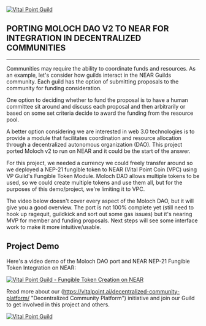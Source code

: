 [![Vital Point Guild](https://vitalpoint.ai/wp-content/uploads/2020/08/header-github.png)](https://vitalpoint.ai "Vital Point Guild")

## PORTING MOLOCH DAO V2 TO NEAR FOR INTEGRATION IN DECENTRALIZED COMMUNITIES
----

Communities may require the ability to coordinate funds and resources.  As an example, let's consider how guilds interact in the NEAR Guilds community.  Each guild has the option of submitting proposals to the community for funding consideration.  

One option to deciding whether to fund the proposal is to have a human committee sit around and discuss each proposal and then arbitrarily or based on some set criteria decide to award the funding from the resource pool.

A better option considering we are interested in web 3.0 technologies is to provide a module that facilitates coordination and resource allocation through a decentralized autonomous organization (DAO).  This project ported Moloch v2 to run on NEAR and it could be the start of the answer.

For this project, we needed a currency we could freely transfer around so we deployed a NEP-21 fungible token to NEAR (Vital Point Coin (VPC) using VP Guild's Fungible Token Module.  Moloch DAO allows multiple tokens to be used, so we could create multiple tokens and use them all, but for the purposes of this demo/project, we're limiting it to VPC.

The video below doesn't cover every aspect of the Moloch DAO, but it will give you a good overview.  The port is not 100% complete yet (still need to hook up ragequit, guildkick and sort out some gas issues) but it's nearing MVP for member and funding proposals.  Next steps will see some interface work to make it more intuitive/usable.

Project Demo
----

Here's a video demo of the Moloch DAO port and NEAR NEP-21 Fungible Token Integration on NEAR:

[![Vital Point Guild - Fungible Token Creation on NEAR](https://vitalpoint.ai/wp-content/uploads/2020/08/youtube-preview.png)](https://youtu.be/CGhPRDT1lnw "Building and Issuing Fungible Tokens on NEAR")

Read more about our (https://vitalpoint.ai/decentralized-community-platform/ "Decentralized Community Platform") initiative and join our Guild to get involved in this project and others.

[![Vital Point Guild](https://vitalpoint.ai/wp-content/uploads/2020/08/join-guild.png)](https://vitalpoint.ai "Vital Point Guild")

